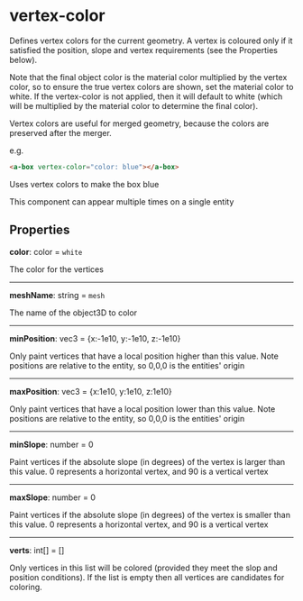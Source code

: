# vertex-color

Defines vertex colors for the current geometry.  A vertex is coloured only if it satisfied the position, slope and vertex requirements (see the Properties below).

Note that the final object color is the material color multiplied by the vertex color, so to ensure the true vertex colors are shown, set the material color to white.  If the vertex-color is not applied, then it will default to white (which will be multiplied by the material color to determine the final color).

Vertex colors are useful for merged geometry, because the colors are preserved after the merger.

e.g.
```html
<a-box vertex-color="color: blue"></a-box>
```
Uses vertex colors to make the box blue

This component can appear multiple times on a single entity

## Properties

**color**: color = `white`

The color for the vertices

---
**meshName**: string = `mesh`

The name of the object3D to color

---
**minPosition**: vec3 = {x:-1e10, y:-1e10, z:-1e10}

Only paint vertices that have a local position higher than this value. Note positions are relative to the entity, so 0,0,0 is the entities' origin

---
**maxPosition**: vec3 = {x:1e10, y:1e10, z:1e10}

Only paint vertices that have a local position lower than this value. Note positions are relative to the entity, so 0,0,0 is the entities' origin

---
**minSlope**: number = 0

Paint vertices if the absolute slope (in degrees) of the vertex is larger than this value. 0 represents a horizontal vertex, and 90 is a vertical vertex

---
**maxSlope**: number = 0

Paint vertices if the absolute slope (in degrees) of the vertex is smaller than this value. 0 represents a horizontal vertex, and 90 is a vertical vertex

---
**verts**: int[] = []

Only vertices in this list will be colored (provided they meet the slop and position conditions). If the list is empty then all vertices are candidates for coloring.